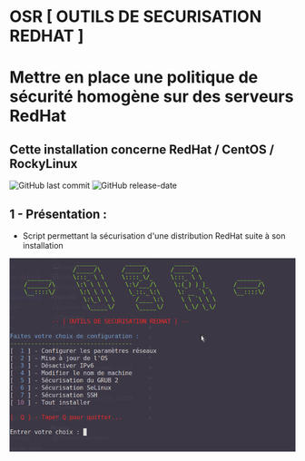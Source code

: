 # OSR [ OUTILS DE SECURISATION REDHAT ]  
 

# Mettre en place une politique de sécurité homogène sur des serveurs RedHat  
## Cette installation concerne RedHat / CentOS / RockyLinux  
![GitHub last commit](https://img.shields.io/github/last-commit/yakisyst3m/OSR-Outils_de_Securisation_RedHat) ![GitHub release-date](https://img.shields.io/github/release-date/yakisyst3m/Outils_de_Securisation_RedHat)

## 1 - Présentation :  
- Script permettant la sécurisation d'une distribution RedHat suite à son installation  

<p align="center">
<img src="/img/osr.png" alt="OSR MENU" width="700"/>
</p>
